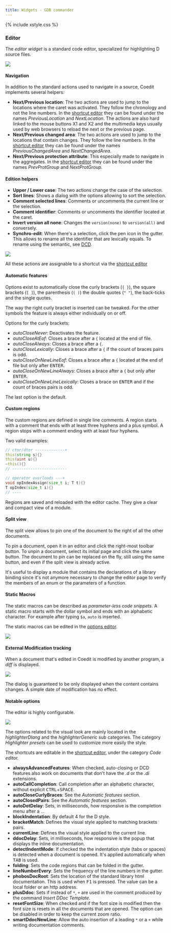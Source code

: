 ```yaml
---
title: Widgets - GDB commander
---
```


{% include xstyle.css %}

### Editor

The _editor widget_ is a standard code editor, specialized for highlighting D source files.

![](img/editor_overview.png)

#### Navigation

In addition to the standard actions used to navigate in a source, Coedit implements several helpers:

- **Next/Previous location**: The two actions are used to jump to the locations where the caret was activated. They follow the chronology and not the line numbers. In the [shortcut editor](options_shortcuts_editor) they can be found under the names _PreviousLocation_ and _NextLocation_. The actions are also hard linked to the mouse buttons X1 and X2 and the multimedia keys usually used by web browsers to reload the next or the previous page.
- **Next/Previous changed area**: The two actions are used to jump to the locations that contain changes. They follow the line numbers. In the [shortcut editor](options_shortcuts_editor) they can be found under the names _PreviousChangedArea_ and _NextChangedArea_.
- **Next/Previous protection attribute**: This especially made to navigate in the aggregates. In the [shortcut editor](options_shortcuts_editor) they can be found under the names _PrevProtGroup_ and _NextProtGroup_.

#### Edition helpers

- **Upper / Lower case**: The two actions change the case of the selection.
- **Sort lines**: Shows a dialog with the options allowing to sort the selection.
- **Comment selected lines**: Comments or uncomments the current line or the selection.
- **Comment identifier**: Comments or uncomments the identifier located at the caret.
- **Invert version all none**: Changes the `version(none)` to `version(all)` and conversely.
- **Synchro-edit**: When there's a selection, click the pen icon in the gutter. This allows to rename all the identifier that are lexically equals. To rename using the semantic, see [DCD](features_dcd).

![](img/editor_synchro_edit.png)

All these actions are assignable to a shortcut via the [shortcut editor](options_shortcuts_editor)

#### Automatic features

Options exist to automatically close the curly brackets (`{ }`), the square brackets (`[ ]`), the parenthesis (`( )`) the double quotes (`" "`), the back-ticks and the single quotes.

The way the right curly bracket is inserted can be tweaked. For the other symbols the feature is always either individually on or off.

Options for the curly brackets:

- _autoCloseNever_: Deactivates the feature. 
- _autoCloseAtEof_: Closes a brace after a `{` located at the end of file.
- _autoCloseAlways_: Closes a brace after a `{`.
- _autoCloseLexically_: Closes a brace after a `{` if the count of braces pairs is odd.
- _autoCloseOnNewLineEof_: Closes a brace after a `{` located at the end of file but only after <kbd>ENTER</kbd>.
- _autoCloseOnNewLineAlways_: Closes a brace after a `{` but only after <kbd>ENTER</kbd>.
- _autoCloseOnNewLineLexically_: Closes a brace on <kbd>ENTER</kbd> and if the count of braces pairs is odd.

The last option is the default.

#### Custom regions

The custom regions are defined in single line comments.
A region starts with a comment that ends with at least three hyphens and a plus symbol.
A region stops with a comment ending with at least four hyphens.

Two valid examples:

```d
// ctor/dtor -------------+
this(string s){}
this(uint u){}
~this(){}
// ------------------------

// operator overloads ---+
void opIndexAssign(size_t i; T t){}
T opIndex(size_t i){}
// ----
```

Regions are saved and reloaded with the editor cache. They give a clear and compact view of a module.

#### Split view

The split view allows to pin one of the document to the right of all the other documents.

To pin a document, open it in an editor and click the right-most toolbar button.
To unpin a document, select its initial page and click the same button.
The document to pin can be replaced on the fly, still using the same button, and even if the split view is already active.

It's useful to display a module that contains the declarations of a library binding since it's not anymore necessary to change the editor page to verify the members of an enum or the parameters of a function.

#### Static Macros

The static macros can be described as *parameter-less code snippets*.
A static macro starts with the dollar symbol and ends with an alphabetic character.
For example after typing `$a`, `auto` is inserted. 

The static macros can be edited in the [options editor](widgets_options_editor).

![](img/options_static_macros.png)

#### External Modification tracking

When a document that's edited in Coedit is modified by another program, a _diff_ is displayed.

![](img/editor_diff.png)

The dialog is guaranteed to be only displayed when the content contains changes. A simple date of modification has no effect.

#### Notable options

The editor is highly configurable. 

![](img/options_editor.png)

The options related to the visual look are mainly located in the _highlighterDlang_ and the _highlighterGeneric_ sub categories. 
The category _Highlighter presets_ can be used to customize more easily the style.

The shortcuts are editable in the [shortcut editor](options_shortcuts_editor), under the category _Code editor._

- **alwaysAdvancedFeatures**: When checked, auto-closing or DCD features also work on documents that don't have the _.d_ or the _.di_ extensions.
- **autoCallCompletion**: Call completion after an alphabetic character, without explicit <kbd>CTRL</kbd>+<kbd>SPACE</kbd>.
- **autoCloseCurlyBraces**: See the _Automatic features_ section.
- **autoClosedPairs**: See the _Automatic features_ section.
- **autoDotDelay**: Sets, in milliseconds, how responsive is the completion menu after a `.`.
- **blockIndentation**: By default 4 for the D style.
- **bracketMatch**: Defines the visual style applied to matching brackets pairs.
- **currentLine**: Defines the visual style applied to the current line.
- **ddocDelay**: Sets, in milliseconds, how responsive is the popup that displays the inline documentation.
- **detectIndentMode**: If checked the the indentation style (tabs or spaces) is detected when a document is opened. It's applied automatically when <kbd>TAB</kbd> is used.
- **folding**: Sets the code regions that can be folded in the gutter.
- **lineNumberEvery**: Sets the frequency of the line numbers in the gutter.
- **phobosDocRoot**: Sets the location of the standard library html documentation. This is used when <kbd>F1</kbd> is pressed. The value can be a local folder or an http address.
- **plusDdoc**: Sets if instead of `*`, `+` are used in the comment produced by the command _Insert DDoc Template_.
- **resetFontSize**: When checked and if the font size is modified then the font size is resets in all the documents that are opened. The option can be disabled in order to keep the current zoom ratio.
- **smartDdocNewLine**: Allow the auto insertion of a leading `*` or a `+` while writing documentation comments.
